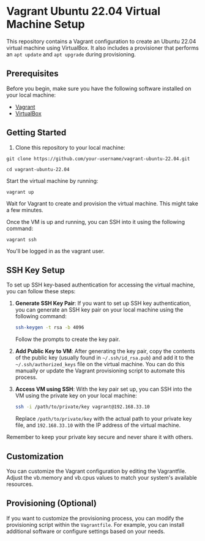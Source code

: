 # Vagrant Ubuntu 22.04 Virtual Machine Setup

This repository contains a Vagrant configuration to create an Ubuntu 22.04 virtual machine using VirtualBox. It also includes a provisioner that performs an `apt update` and `apt upgrade` during provisioning.

## Prerequisites

Before you begin, make sure you have the following software installed on your local machine:

- [Vagrant](https://www.vagrantup.com/downloads)
- [VirtualBox](https://www.virtualbox.org/wiki/Downloads)

## Getting Started

1. Clone this repository to your local machine:

```
git clone https://github.com/your-username/vagrant-ubuntu-22.04.git

cd vagrant-ubuntu-22.04
```

Start the virtual machine by running:

```
vagrant up
```
Wait for Vagrant to create and provision the virtual machine. This might take a few minutes.

Once the VM is up and running, you can SSH into it using the following command:


    vagrant ssh

  You'll be logged in as the vagrant user.


## SSH Key Setup

To set up SSH key-based authentication for accessing the virtual machine, you can follow these steps:

1. **Generate SSH Key Pair**: If you want to set up SSH key authentication, you can generate an SSH key pair on your local machine using the following command:

   ```bash
   ssh-keygen -t rsa -b 4096
   ```

   Follow the prompts to create the key pair.

2. **Add Public Key to VM**: After generating the key pair, copy the contents of the public key (usually found in `~/.ssh/id_rsa.pub`) and add it to the `~/.ssh/authorized_keys` file on the virtual machine. You can do this manually or update the Vagrant provisioning script to automate this process.

3. **Access VM using SSH**: With the key pair set up, you can SSH into the VM using the private key on your local machine:

   ```bash
   ssh -i /path/to/private/key vagrant@192.168.33.10
   ```

   Replace `/path/to/private/key` with the actual path to your private key file, and `192.168.33.10` with the IP address of the virtual machine.

Remember to keep your private key secure and never share it with others.

## Customization

You can customize the Vagrant configuration by editing the Vagrantfile. Adjust the vb.memory and vb.cpus values to match your system's available resources.

## Provisioning (Optional)

If you want to customize the provisioning process, you can modify the provisioning script within the `Vagrantfile`. For example, you can install additional software or configure settings based on your needs.
